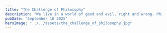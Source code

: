 ```yaml
---
title: "The Challenge of Philosophy"
description: "We live in a world of good and evil, right and wrong. Philosophy challenges us to think deeply about these concepts and our place in the universe."
pubDate: "September 10 2025"
heroImage: "../../assets/the_challenge_of_philosophy.jpg"
---
```

